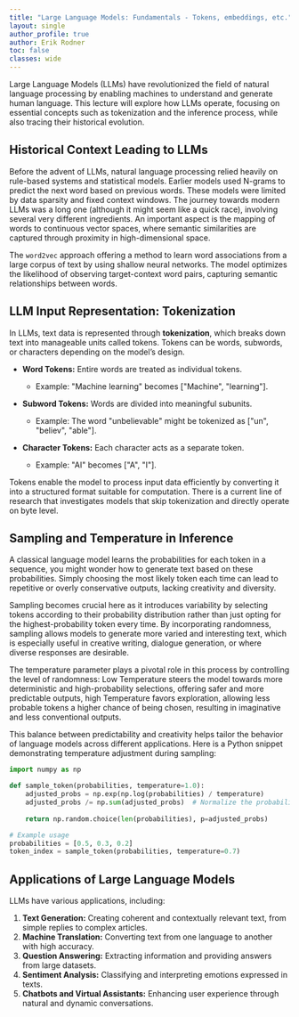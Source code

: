 ```yaml
---
title: "Large Language Models: Fundamentals - Tokens, embeddings, etc."
layout: single
author_profile: true
author: Erik Rodner
toc: false
classes: wide
---
```


Large Language Models (LLMs) have revolutionized the field of natural language processing by enabling machines to understand and generate human language. This lecture will explore how LLMs operate, focusing on essential concepts such as tokenization and the inference process, while also tracing their historical evolution.

## Historical Context Leading to LLMs

Before the advent of LLMs, natural language processing relied heavily on rule-based systems and statistical models. 
Earlier models used N-grams to predict the next word based on previous words. These models were limited by data sparsity and fixed context windows.
The journey towards modern LLMs was a long one (although it might seem like a quick race), involving several very
different ingredients.
An important aspect is the mapping of words to continuous vector spaces, where semantic similarities are captured through proximity in high-dimensional space.

The ``word2vec`` approach offering a method to learn word associations from a large corpus of text by using shallow neural networks. The model optimizes the likelihood of observing target-context word pairs, capturing semantic relationships between words.

## LLM Input Representation: Tokenization

In LLMs, text data is represented through **tokenization**, which breaks down text into manageable units called tokens. Tokens can be words, subwords, or characters depending on the model’s design.

- **Word Tokens:** Entire words are treated as individual tokens.
  - Example: "Machine learning" becomes ["Machine", "learning"].
  
- **Subword Tokens:** Words are divided into meaningful subunits.
  - Example: The word "unbelievable" might be tokenized as ["un", "believ", "able"].
  
- **Character Tokens:** Each character acts as a separate token.
  - Example: "AI" becomes ["A", "I"].

Tokens enable the model to process input data efficiently by converting it into a structured format suitable for computation. There is a current line of research that investigates models that skip tokenization and directly 
operate on byte level.

## Sampling and Temperature in Inference

A classical language model learns the probabilities for each token in a sequence, you might wonder how to generate text based on these probabilities. Simply choosing the most likely token each time can lead to repetitive or overly conservative outputs, lacking creativity and diversity.

Sampling becomes crucial here as it introduces variability by selecting tokens according to their probability distribution rather than just opting for the highest-probability token every time. By incorporating randomness, sampling allows models to generate more varied and interesting text, which is especially useful in creative writing, dialogue generation, or where diverse responses are desirable.

The temperature parameter plays a pivotal role in this process by controlling the level of randomness:
Low Temperature steers the model towards more deterministic and high-probability selections, offering safer and more predictable outputs, high Temperature favors exploration, allowing less probable tokens a higher chance of being chosen, resulting in imaginative and less conventional outputs.

This balance between predictability and creativity helps tailor the behavior of language models across different applications. Here is a Python snippet demonstrating temperature adjustment during sampling:

```python
import numpy as np

def sample_token(probabilities, temperature=1.0):
    adjusted_probs = np.exp(np.log(probabilities) / temperature)
    adjusted_probs /= np.sum(adjusted_probs)  # Normalize the probabilities
    
    return np.random.choice(len(probabilities), p=adjusted_probs)

# Example usage
probabilities = [0.5, 0.3, 0.2]
token_index = sample_token(probabilities, temperature=0.7)
```

## Applications of Large Language Models

LLMs have various applications, including:

1. **Text Generation:** Creating coherent and contextually relevant text, from simple replies to complex articles.
2. **Machine Translation:** Converting text from one language to another with high accuracy.
3. **Question Answering:** Extracting information and providing answers from large datasets.
4. **Sentiment Analysis:** Classifying and interpreting emotions expressed in texts.
5. **Chatbots and Virtual Assistants:** Enhancing user experience through natural and dynamic conversations.
